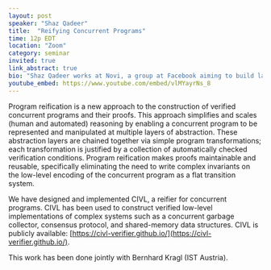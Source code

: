 ```yaml
---
layout: post
speaker: "Shaz Qadeer"
title:  "Reifying Concurrent Programs"
time: 12p EDT
location: "Zoom"
category: seminar
invited: true
link_abstract: true
bio: "Shaz Qadeer works at Novi, a group at Facebook aiming to build large-scale financial services.  He is currently working on two projects: (1) Move, the programmable piece of the Libra blockchain ([https://github.com/libra/libra](https://github.com/libra/libra)), and (2) CIVL, a reifier for concurrent programs ([https://civl-verifier.github.io/](https://civl-verifier.github.io/)). His research interests span all aspects of development of robust and secure software."
youtube_embed: https://www.youtube.com/embed/vlMYayrNs_8
---
```


Program reification is a new approach to the construction of verified concurrent programs and their proofs.  This approach simplifies and scales (human and automated) reasoning by enabling a concurrent program to be represented and manipulated at multiple layers of abstraction.  These abstraction layers are chained together via simple program transformations; each transformation is justified by a collection of automatically checked verification conditions. Program reification makes proofs maintainable and reusable, specifically eliminating the need to write complex invariants on the low-level encoding of the concurrent program as a flat transition system.

We have designed and implemented CIVL, a reifier for concurrent programs.  CIVL has been used to construct verified low-level implementations of complex systems such as a concurrent garbage collector, consensus protocol, and shared-memory data structures.  CIVL is publicly available: [https://civl-verifier.github.io/](https://civl-verifier.github.io/).

This work has been done jointly with Bernhard Kragl (IST Austria).
